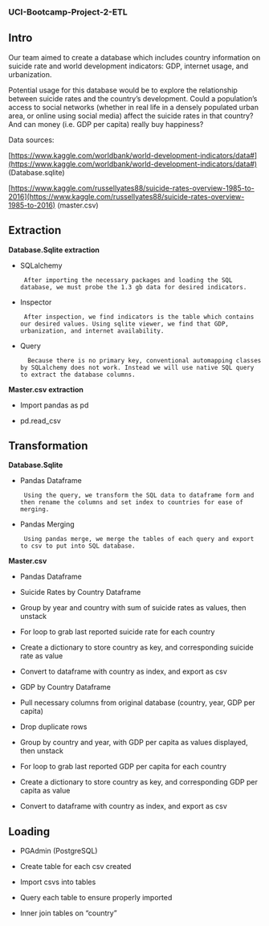 ### UCI-Bootcamp-Project-2-ETL

## Intro

Our team aimed to create a database which includes country information on suicide rate and world development indicators: GDP, internet usage, and urbanization.

  

Potential usage for this database would be to explore the relationship between suicide rates and the country’s development. Could a population’s access to social networks (whether in real life in a densely populated urban area, or online using social media) affect the suicide rates in that country? And can money (i.e. GDP per capita) really buy happiness?

  

Data sources:

[https://www.kaggle.com/worldbank/world-development-indicators/data#](https://www.kaggle.com/worldbank/world-development-indicators/data#) (Database.sqlite)

[https://www.kaggle.com/russellyates88/suicide-rates-overview-1985-to-2016](https://www.kaggle.com/russellyates88/suicide-rates-overview-1985-to-2016) (master.csv)

## Extraction

**Database.Sqlite extraction**

 - SQLalchemy

		After importing the necessary packages and loading the SQL database, we must probe the 1.3 gb data for desired indicators.

 - Inspector

		After inspection, we find indicators is the table which contains our desired values. Using sqlite viewer, we find that GDP, urbanization, and internet availability.

- Query

		Because there is no primary key, conventional automapping classes by SQLalchemy does not work. Instead we will use native SQL query to extract the database columns.

  

**Master.csv extraction**

 - Import pandas as pd
   
  - pd.read_csv

## Transformation

**Database.Sqlite**

 - Pandas Dataframe

		Using the query, we transform the SQL data to dataframe form and then rename the columns and set index to countries for ease of merging.

 - Pandas Merging

		Using pandas merge, we merge the tables of each query and export to csv to put into SQL database.

  

**Master.csv**

- Pandas Dataframe

- Suicide Rates by Country Dataframe

- Group by year and country with sum of suicide rates as values, then unstack

- For loop to grab last reported suicide rate for each country

- Create a dictionary to store country as key, and corresponding suicide rate as value

- Convert to dataframe with country as index, and export as csv

- GDP by Country Dataframe

- Pull necessary columns from original database (country, year, GDP per capita)

- Drop duplicate rows

- Group by country and year, with GDP per capita as values displayed, then unstack

- For loop to grab last reported GDP per capita for each country

-  Create a dictionary to store country as key, and corresponding GDP per capita as value

- Convert to dataframe with country as index, and export as csv

## Loading

 - PGAdmin (PostgreSQL)
   
 - Create table for each csv created
   
  - Import csvs into tables
   
   - Query each table to ensure properly imported
   
   - Inner join tables on “country”
